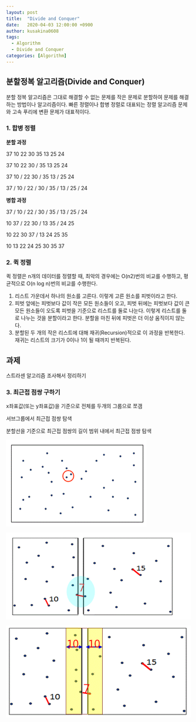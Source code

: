 ```yaml
---
layout: post
title:  "Divide and Conquer"
date:   2020-04-03 12:00:00 +0900
author: kusakina0608
tags:
  - Algorithm
  - Divide and Conquer
categories: [Algorithm]
---
```


## 분할정복 알고리즘(Divide and Conquer)

분할 정복 알고리즘은 그대로 해결할 수 없는 문제를 작은 문제로 분할하여 문제를 해결하는 방법이나 알고리즘이다. 빠른 정렬이나 합병 정렬로 대표되는 정렬 알고리즘 문제와 고속 푸리에 변환 문제가 대표적이다.

### 1. 합병 정렬

**분할 과정**

37 10 22 30 35 13 25 24

37 10 22 30 / 35 13 25 24

37 10 / 22 30 / 35 13 / 25 24

37 / 10 / 22 / 30 / 35 / 13 / 25 / 24

**병합 과정**

37 / 10 / 22 / 30 / 35 / 13 / 25 / 24

10 37 / 22 30 / 13 35 / 24 25

10 22 30 37 / 13 24 25 35

10 13 22 24 25 30 35 37



### 2. 퀵 정렬

퀵 정렬은 n개의 데이터를 정렬할 때, 최악의 경우에는 O(n2)번의 비교를 수행하고, 평균적으로 O(n log n)번의 비교를 수행한다.

1. 리스트 가운데서 하나의 원소를 고른다. 이렇게 고른 원소를 피벗이라고 한다.
2. 피벗 앞에는 피벗보다 값이 작은 모든 원소들이 오고, 피벗 뒤에는 피벗보다 값이 큰 모든 원소들이 오도록 피벗을 기준으로 리스트를 둘로 나눈다. 이렇게 리스트를 둘로 나누는 것을 분할이라고 한다. 분할을 마친 뒤에 피벗은 더 이상 움직이지 않는다.
3. 분할된 두 개의 작은 리스트에 대해 재귀(Recursion)적으로 이 과정을 반복한다. 재귀는 리스트의 크기가 0이나 1이 될 때까지 반복된다.



## 과제

스트라센 알고리즘 조사해서 정리하기



### 3. 최근접 점쌍 구하기

x좌표값(또는 y좌표값)을 기준으로 전체를 두개의 그룹으로 쪼갬

서브그룹에서 최근접 점쌍 탐색

분할선을 기준으로 최근접 점쌍의 길이 범위 내에서 최근접 점쌍 탐색

![Closest-Fair-01](https://github.com/kusakina0608/kusakina0608.github.io/blob/master/assets/images/2020-04-03-Divide-and-Conquer/Closest-Fair-01.gif?raw=true)

![Closest-Fair-01](https://github.com/kusakina0608/kusakina0608.github.io/blob/master/assets/images/2020-04-03-Divide-and-Conquer/Closest-Fair-02.gif?raw=true)

![Closest-Fair-03](https://github.com/kusakina0608/kusakina0608.github.io/blob/master/assets/images/2020-04-03-Divide-and-Conquer/Closest-Fair-03.gif?raw=true)

